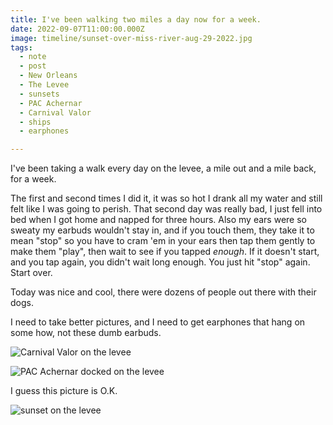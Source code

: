 ```yaml
---
title: I've been walking two miles a day now for a week.
date: 2022-09-07T11:00:00.000Z
image: timeline/sunset-over-miss-river-aug-29-2022.jpg
tags:
  - note
  - post 
  - New Orleans
  - The Levee
  - sunsets
  - PAC Achernar
  - Carnival Valor
  - ships
  - earphones

---
```


I've been taking a walk every day on the levee, a mile out and a mile back, for a week.

The first and second times I did it, it was so hot I drank all my water and still felt like I was going to perish. That second day was really bad, I just fell into bed when I got home and napped for three hours. Also my ears were so sweaty my earbuds wouldn't stay in, and if you touch them, they take it to mean "stop" so you have to cram 'em in your ears then tap them gently to make them "play", then wait to see if you tapped _enough_. If it doesn't start, and you tap again, you didn't wait long enough. You just hit "stop" again. Start over.

Today was nice and cool, there were dozens of people out there with their dogs.

I need to take better pictures, and I need to get earphones that hang on some how, not these dumb earbuds.


![Carnival Valor on the levee](/static/img/timeline/carnival-valor-leaving-aug-27-2022.jpg)

![PAC Achernar docked on the levee](/static/img/timeline/pac-achernar-docked-sep-6-2022.jpg)

I guess this picture is O.K.

![sunset on the levee](/static/img/timeline/sunset-over-miss-river-aug-29-2022.jpg)